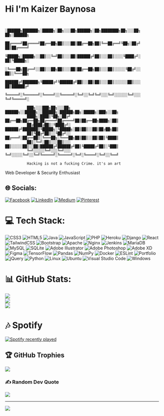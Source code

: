 <h1>Hi I'm Kaizer Baynosa</h1>

```

          ░██████╗███████╗░█████╗░██╗░░░██╗██████╗░██╗████████╗██╗░░░██╗  ██╗░██████╗  
          ██╔════╝██╔════╝██╔══██╗██║░░░██║██╔══██╗██║╚══██╔══╝╚██╗░██╔╝  ██║██╔════╝  
          ╚█████╗░█████╗░░██║░░╚═╝██║░░░██║██████╔╝██║░░░██║░░░░╚████╔╝░  ██║╚█████╗░  
          ░╚═══██╗██╔══╝░░██║░░██╗██║░░░██║██╔══██╗██║░░░██║░░░░░╚██╔╝░░  ██║░╚═══██╗  
          ██████╔╝███████╗╚█████╔╝╚██████╔╝██║░░██║██║░░░██║░░░░░░██║░░░  ██║██████╔╝  
          ╚═════╝░╚══════╝░╚════╝░░╚═════╝░╚═╝░░╚═╝╚═╝░░░╚═╝░░░░░░╚═╝░░░  ╚═╝╚═════╝░  

          ███╗░░░███╗██╗░░░██╗ ██████╗░░█████╗░░██████╗░██████╗██╗░█████╗░███╗░░██╗
          ████╗░████║╚██╗░██╔╝ ██╔══██╗██╔══██╗██╔════╝██╔════╝██║██╔══██╗████╗░██║
          ██╔████╔██║░╚████╔╝░ ██████╔╝███████║╚█████╗░╚█████╗░██║██║░░██║██╔██╗██║
          ██║╚██╔╝██║░░╚██╔╝░░ ██╔═══╝░██╔══██║░╚═══██╗░╚═══██╗██║██║░░██║██║╚████║
          ██║░╚═╝░██║░░░██║░░░ ██║░░░░░██║░░██║██████╔╝██████╔╝██║╚█████╔╝██║░╚███║
          ╚═╝░░░░░╚═╝░░░╚═╝░░░ ╚═╝░░░░░╚═╝░░╚═╝╚═════╝░╚═════╝░╚═╝░╚════╝░╚═╝░░╚══╝
          
          Hacking is not a fucking Crime. it's an art
```

<p>Web Developer & Security Enthusiast</p>

## 🌐 Socials:
[![Facebook](https://img.shields.io/badge/Facebook-%231877F2.svg?logo=Facebook&logoColor=white)](https://www.facebook.com/profile.php?id=100082191446689) [![LinkedIn](https://img.shields.io/badge/LinkedIn-%230077B5.svg?logo=linkedin&logoColor=white)](https://linkedin.com/in/test) [![Medium](https://img.shields.io/badge/Medium-12100E?logo=medium&logoColor=white)](https://medium.com/@kaizerbaynosa710) [![Pinterest](https://img.shields.io/badge/Pinterest-%23E60023.svg?logo=Pinterest&logoColor=white)](https://pinterest.com/test) 

# 💻 Tech Stack:
![CSS3](https://img.shields.io/badge/css3-%231572B6.svg?style=for-the-badge&logo=css3&logoColor=white) ![HTML5](https://img.shields.io/badge/html5-%23E34F26.svg?style=for-the-badge&logo=html5&logoColor=white) ![Java](https://img.shields.io/badge/java-%23ED8B00.svg?style=for-the-badge&logo=java&logoColor=white) ![JavaScript](https://img.shields.io/badge/javascript-%23323330.svg?style=for-the-badge&logo=javascript&logoColor=%23F7DF1E) ![PHP](https://img.shields.io/badge/php-%23777BB4.svg?style=for-the-badge&logo=php&logoColor=white) ![Heroku](https://img.shields.io/badge/heroku-%23430098.svg?style=for-the-badge&logo=heroku&logoColor=white) ![Django](https://img.shields.io/badge/django-%23092E20.svg?style=for-the-badge&logo=django&logoColor=white) ![React](https://img.shields.io/badge/react-%2320232a.svg?style=for-the-badge&logo=react&logoColor=%2361DAFB) ![TailwindCSS](https://img.shields.io/badge/tailwindcss-%2338B2AC.svg?style=for-the-badge&logo=tailwind-css&logoColor=white) ![Bootstrap](https://img.shields.io/badge/bootstrap-%23563D7C.svg?style=for-the-badge&logo=bootstrap&logoColor=white) ![Apache](https://img.shields.io/badge/apache-%23D42029.svg?style=for-the-badge&logo=apache&logoColor=white) ![Nginx](https://img.shields.io/badge/nginx-%23009639.svg?style=for-the-badge&logo=nginx&logoColor=white) ![Jenkins](https://img.shields.io/badge/jenkins-%232C5263.svg?style=for-the-badge&logo=jenkins&logoColor=white) ![MariaDB](https://img.shields.io/badge/MariaDB-003545?style=for-the-badge&logo=mariadb&logoColor=white) ![MySQL](https://img.shields.io/badge/mysql-%2300f.svg?style=for-the-badge&logo=mysql&logoColor=white) ![SQLite](https://img.shields.io/badge/sqlite-%2307405e.svg?style=for-the-badge&logo=sqlite&logoColor=white) ![Adobe Illustrator](https://img.shields.io/badge/adobeillustrator-%23FF9A00.svg?style=for-the-badge&logo=adobeillustrator&logoColor=white) ![Adobe Photoshop](https://img.shields.io/badge/adobephotoshop-%2331A8FF.svg?style=for-the-badge&logo=adobephotoshop&logoColor=white) ![Adobe XD](https://img.shields.io/badge/Adobe%20XD-470137?style=for-the-badge&logo=Adobe%20XD&logoColor=#FF61F6) 	![Figma](https://img.shields.io/badge/figma-%23F24E1E.svg?style=for-the-badge&logo=figma&logoColor=white) ![TensorFlow](https://img.shields.io/badge/TensorFlow-%23FF6F00.svg?style=for-the-badge&logo=TensorFlow&logoColor=white) ![Pandas](https://img.shields.io/badge/pandas-%23150458.svg?style=for-the-badge&logo=pandas&logoColor=white) ![NumPy](https://img.shields.io/badge/numpy-%23013243.svg?style=for-the-badge&logo=numpy&logoColor=white) ![Docker](https://img.shields.io/badge/docker-%230db7ed.svg?style=for-the-badge&logo=docker&logoColor=white) ![ESLint](https://img.shields.io/badge/ESLint-4B3263?style=for-the-badge&logo=eslint&logoColor=white) ![Portfolio](https://img.shields.io/badge/Portfolio-%23000000.svg?style=for-the-badge&logo=firefox&logoColor=#FF7139) ![jQuery](https://img.shields.io/badge/jquery-%230769AD.svg?style=for-the-badge&logo=jquery&logoColor=white) ![Python](https://img.shields.io/badge/python-3670A0?style=for-the-badge&logo=python&logoColor=ffdd54) ![Linux](https://img.shields.io/badge/Linux-FCC624?style=for-the-badge&logo=linux&logoColor=black) ![Ubuntu](https://img.shields.io/badge/Ubuntu-E95420?style=for-the-badge&logo=ubuntu&logoColor=white) ![Visual Studio Code](https://img.shields.io/badge/Visual%20Studio%20Code-0078d7.svg?style=for-the-badge&logo=visual-studio-code&logoColor=white) ![Windows](https://img.shields.io/badge/Windows-0078D6?style=for-the-badge&logo=windows&logoColor=white)
# 📊 GitHub Stats:
![](https://github-readme-stats.vercel.app/api?username=pheopyte&theme=dark&hide_border=false&include_all_commits=false&count_private=false)<br/>
![](https://github-readme-streak-stats.herokuapp.com/?user=pheopyte&theme=dark&hide_border=false)<br/>
![](https://github-readme-stats.vercel.app/api/top-langs/?username=pheopyte&theme=dark&hide_border=false&include_all_commits=false&count_private=false&layout=compact)
# 🎶 Spotify 
[![Spotify recently played](https://spotify-recently-played-readme.vercel.app/api?user=31o4qxbgg2n55ol4qrq3wesor7hu)](https://open.spotify.com/user/31o4qxbgg2n55ol4qrq3wesor7hu)


## 🏆 GitHub Trophies
![](https://github-profile-trophy.vercel.app/?username=pheopyte&theme=radical&no-frame=false&no-bg=false&margin-w=4)

### ✍️ Random Dev Quote
![](https://quotes-github-readme.vercel.app/api?type=horizontal&theme=radical)

---
[![](https://visitcount.itsvg.in/api?id=pheopyte&label=Profile%20Views&color=12&pretty=true)](https://visitcount.itsvg.in)

<!-- Proudly created with GPRM ( https://gprm.itsvg.in ) -->
